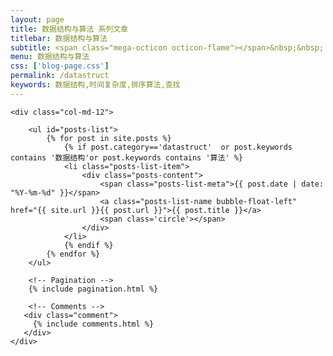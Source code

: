 ```yaml
---
layout: page
title: 数据结构与算法 系列文章
titlebar: 数据结构与算法
subtitle: <span class="mega-octicon octicon-flame"></span>&nbsp;&nbsp; 数据结构与算法 系列教程
menu: 数据结构与算法
css: ['blog-page.css']
permalink: /datastruct
keywords: 数据结构,时间复杂度,排序算法,查找
---
```


<div class="row">

    <div class="col-md-12">

        <ul id="posts-list">
            {% for post in site.posts %}
                {% if post.category=='datastruct'  or post.keywords contains '数据结构'or post.keywords contains '算法' %}
                <li class="posts-list-item">
                    <div class="posts-content">
                        <span class="posts-list-meta">{{ post.date | date: "%Y-%m-%d" }}</span>
                        <a class="posts-list-name bubble-float-left" href="{{ site.url }}{{ post.url }}">{{ post.title }}</a>
                        <span class='circle'></span>
                    </div>
                </li>
                {% endif %}
            {% endfor %}
        </ul> 

        <!-- Pagination -->
        {% include pagination.html %}

        <!-- Comments -->
       <div class="comment">
         {% include comments.html %}
       </div>
    </div>

</div>
<script>
    $(document).ready(function(){

        // Enable bootstrap tooltip
        $("body").tooltip({ selector: '[data-toggle=tooltip]' });

    });
</script>